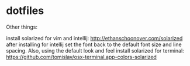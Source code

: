 dotfiles
========

Other things:

install solarized for vim and intellij: http://ethanschoonover.com/solarized
	after installing for intellij set the font back to the default font size and line spacing.  Also, using the default
	look and feel
install solarized for terminal: https://github.com/tomislav/osx-terminal.app-colors-solarized
